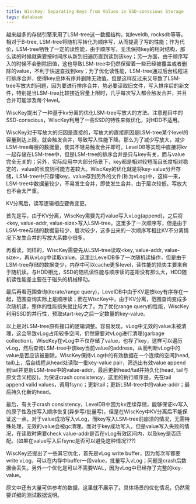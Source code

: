 ```yaml
---
title: WiscKey: Separating Keys from Values in SSD-conscious Storage
tags: database
---
```


越来越多的存储引擎采用了LSM-tree这一数据结构，如leveldb, rocksdb等等。相对于B-tree, LSM-tree将随机写转化为顺序写，从而提高了写的性能；作为代价，LSM-tree牺牲了一定的读性能，由于顺序写，无法保持key的相对结构，那么读的时候就需要按时间序从新到旧遍历直到读到该key；另一方面，由于顺序写入的时候不会删除旧值，这也导致LSM-tree中仍然保留着一些已经被覆盖或者删除的value，不利于快速查找到key；为了优化读性能，LSM-tree通过后台线程进行排序合并，使得key总体有序并删除无效值。但是这样反过来又导致了LSM-tree写放大的问题，因为要进行排序合并，势必要读取旧文件，写入排序后的新文件，特别是当LSM-tree比较接近容量上限时，几乎每次写入都会触发合并，并且合并可能涉及每个level。

WiscKey提出了一种基于kv分离的优化LSM-tree写放大的方法。注意题目中的SSD-conscious，WiscKey利用了一些SSD的特性来做优化，对HDD不适用。

WiscKey对于写放大的归因是直接的，写放大的直接原因是LSM-tree某个level的容量到达上限，就会触发合并，导致写入性能下降。那么为了减少写放大，减少LSM-tree每层的数据量，使其不轻易触发合并即可。LevelDB等实现中直接将kv一起存储在LSM-tree中，但是LSM-tree的排序合并是只与key有关，而与value完全无关的；另外，实际应用中大部分场景下，key都是相对较短而且长度相对稳定的，value的长度则可能方差较大。WiscKey的优化就是将key-value分开存储，LSM-tree中只存储key，value存到另外的文件(称为vLog)中，这样一来，LSM-tree中数据量较少，不易发生合并，即使发生合并，由于层次较低，写放大也不会太严重。

KV分离后，读写逻辑相应要做变更。

首先是写，由于KV分离，WiscKey需要先将value写入vLog(append)，之后将<key, value-addr, value-size>写入LSM-tree。这里多了一次顺序写，但是由于LSM-tree存储的数据量较少，层次较少，这多出来的一次顺序写相比KV不分离情况下发生合并的写放大系数小很多。

再看读，同样的，WiscKey需要先从LSM-tree读取<key, value-addr, value-size>，再从vLog中读取value。这里比LevelDB多了一次随机读操作，但是由于LSM-tree存储的数据变少，内存中可以cache更多level，读性能的损失主要来自于随机读。与HDD相比，SSD的随机读性能与顺序读的差距没有那么大，HDD随机读性能差主要在于磁头的机械移动。

最后再看范围查询(iterate/range query)，LevelDB中由于KV是按key有序存在一起，范围查询实际上是顺序读；而在WiscKey中，由于KV分离，范围查询变成多次随机读，整体的性能损失就比较大了。为了优化range query的性能，WiscKey利用SSD的并行性，预取start-key之后一定数量的key-value。

以上是对LSM-tree原有接口的逻辑调整。容易发现，vLog中无效的value未被清理，这会导致vLog占用较多空间，仍然需要对vLog进行清理(garbage collection)。WiscKey在vLog中不仅存储了value，也存了key，这样可以遍历vLog，然后查询LSM-tree中该key当前value的address，从而判断vLog中的value是否应该被删除。WiscKey保持vLog中的有效数据在一个连续的空间[head, tail)上，后台线程从head处读取一批key-value pair，筛选出有效value append到tail并更新LSM-tree中的value-addr，最后更新head/tail并持久化(head, tail与原文含义相反)。为保证crash consistency，这里的执行顺序是，先在tail append valid values，调用fsync；更新tail；更新LSM-tree中的value-addr；最后持久化新的head。

最后，有关于crash consistency，LevelDB中因为kv连续存储，能够保证kv写入的原子性及按写入顺序恢复(异步写/批量写)，但是在WiscKey中KV分离后不能保证这一点。对于value成功写入vLog，而key写入LSM-tree前崩溃的情况，无需特殊处理，无效的value会被gc清理。而对于key成功写入，但是value写入失败的情况，在读取时需要check value-addr是否在vLog有效区间内，以及key是否匹配。(如果在value写入后fsync是否可以避免这种情况???)

WiscKey还提出了一些其它优化，首先是vLog write buffer，因为每次写都要write vLog，可以在内存中buffer一段value，批量写入vLog；问题是crash后数据会丢失。另外一个优化是可以不需要WAL，因为vLog中已经存了完整的key-value。

原文中还有大量可供参考的数据，这里就不展示了。具体场景的优化情况，仍然需要详细的测试数据说明。
